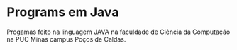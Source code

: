 # Programs em Java
Progamas feito na linguagem JAVA na faculdade de Ciência da Computação na PUC Minas campus Poços de Caldas.
